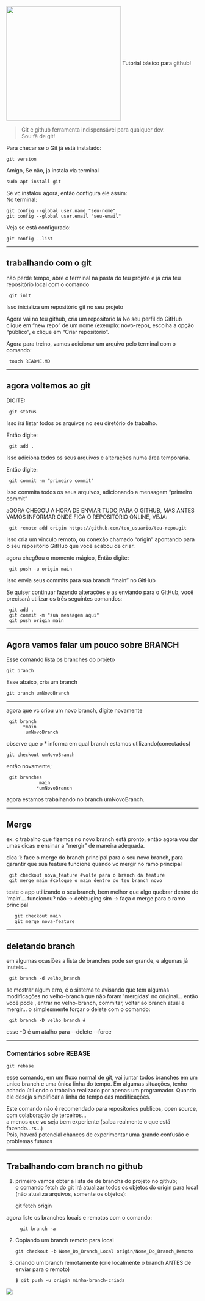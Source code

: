 
  
<div>
<img align="center" width="300" src="https://pngimg.com/uploads/github/github_PNG15.png" />
 Tutorial básico para github!
</div>
  
   
> Git e github ferramenta indispensável para qualquer dev.  
> Sou fã de git!



  
    
      





Para checar se o Git já está instalado:

    git version
    
Amigo, Se não, ja instala via terminal 
  
    sudo apt install git
    
Se vc instalou agora, então configura ele assim:  
No terminal:


    git config --global user.name "seu-nome"
    git config --global user.email "seu-email"

Veja se está configurado:

    git config --list    
    

---------------------------------
    
## trabalhando com o git

não perde tempo, abre o terminal na pasta do teu projeto e já cria teu repositório local com o comando  

     git init
      
 Isso inicializa um repositório git no seu projeto  
 
Agora vai no teu github, cria um repositorio lá
No seu perfil do GitHub clique em “new repo” de um nome (exemplo: novo-repo), escolha a opção “público”, e clique em “Criar repositório”.


Agora para treino, vamos adicionar um arquivo pelo terminal com o comando: 

     touch README.MD

----------

## agora voltemos ao git
DIGITE: 
     
     git status

Isso irá listar todos os arquivos no seu diretório de trabalho.


Então digite:

     git add .

Isso adiciona todos os seus arquivos e alterações numa área temporária.

Então digite:

     git commit -m "primeiro commit"

Isso commita todos os seus arquivos, adicionando a mensagem “primeiro commit”

aGORA CHEGOU A HORA DE ENVIAR TUDO PARA O GITHUB, MAS ANTES VAMOS INFORMAR ONDE FICA O REPOSITÓRIO ONLINE, VEJA:

     git remote add origin https://github.com/teu_usuario/teu-repo.git

Isso cria um vinculo remoto, ou conexão chamado “origin” apontando para o seu repositório GitHub que você acabou de criar.

agora cheg9ou o momento mágico, Então digite:

     git push -u origin main

Isso envia seus commits para sua branch “main” no GitHub



Se quiser continuar fazendo alterações e as enviando para o GitHub, você precisará utilizar os três seguintes comandos:

     git add .
     git commit -m "sua mensagem aqui"
     git push origin main

-----------

## Agora vamos falar um pouco sobre BRANCH

Esse comando lista os branches do projeto

    git branch
    
Esse abaixo, cria um branch
    
    git branch umNovoBranch  
    
 
-----------------------------

agora que vc criou um novo branch, digite novamente
     
     git branch
          *main  
           umNovoBranch
 
observe que o * informa em  qual branch estamos utilizando(conectados)




    git checkout umNovoBranch

então novamente;
     
     git branches
                main
               *umNovoBranch
               
 
agora estamos trabalhando no branch umNovoBranch.


----------

## Merge
ex: o trabalho que fizemos no novo branch está pronto, então agora vou dar umas dicas e ensinar a "mergir" de maneira adequada.

dica 1:
face o merge do branch principal para o seu novo branch, para garantir que sua feature funcione quando vc mergir no ramo principal

     git checkout nova_feature #volte para o branch da feature
     git merge main #coloque o main dentro do teu branch novo

teste o app utilizando o seu branch, bem melhor que algo quebrar dentro do 'main'...
funcionou?
não -> debbuging
sim -> faça o merge para o ramo principal
      
       git checkout main
       git merge nova-feature
       
--------
## deletando branch
em algumas ocasiões a lista de branches pode ser grande, e algumas já inuteis... 

     git branch -d velho_branch
se mostrar algum erro, é o sistema te avisando que tem algumas modificações no velho-branch que não foram 'mergidas' no original...
então você pode , entrar no velho-branch, commitar, voltar ao branch atual e mergir... o simplesmente forçar o delete com o comando:

     git branch -D velho_branch # 
     
esse -D é um atalho para --delete --force


-------------------------
### Comentários sobre REBASE

    git rebase
    
esse comando, em um fluxo normal de git, vai juntar todos branches em um unico branch e uma única linha do tempo. 
Em algumas situações, tenho achado útil qndo o trabalho realizado por apenas um programador. Quando ele deseja simplificar a linha do tempo das modificações.  
  
Este comando não é recomendado para repositorios publicos, open source, com colaboração de terceiros...  
a menos que vc seja bem experiente (saiba realmente o que está fazendo...rs...)  
Pois, haverá potencial chances de experimentar uma grande confusão e problemas futuros


--------------------
## Trabalhando com branch no github
1. primeiro vamos obter a lista de de branchs do projeto no github;  
   o comando fetch do git irá atualizar todos os objetos do origin para local (não atualiza arquivos, somente os objetos):
      
      git fetch origin
      
agora liste os branches locais e remotos com o comando:

         git branch -a
 
2. Copiando um branch remoto para local

       git checkout -b Nome_Do_Branch_Local origin/Nome_Do_Branch_Remoto
       
3. criando um branch remotamente (crie localmente o branch ANTES de enviar para o remoto)

       $ git push -u origin minha-branch-criada




<div>
<img align="center" src="https://pngimg.com/uploads/github/github_PNG15.png" >
</div>
